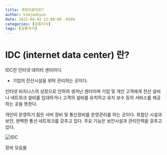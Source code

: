 ```yaml
---
title: 객체지향이란?
author: kimjeahyun
date: 2022-08-02 12:00:00 -0500
categories: [공통지식]
tags: [공통지식]
---
```


# IDC (internet data center) 란?

IDC란 인터넷 데이터 센터이다.
- 기업의 전산시설을 위탁 관리하는 곳이다.

인터넷 비지니스의 성장으로 인하여 생겨난 센터이며  기업 및 개인 고객에게 전산 설비나 네트워크 설비를 임대하거나 고객의 설비를 유치하고 유지 보수 등의 서비스를 제공하는 곳을 뜻한다.

개인이 운영하기 힘든 서버 장비 및 통신장비를 운영관리를 하는 곳이다. 
최첨단 시설과 보안, 완벽한 통신 네트워크를 갖추고 있다. 주요 기능은 보안시설과 관리인력을 갖추고 있다. 


![IDC](../img/common/idc.png)

장비 모습들 

